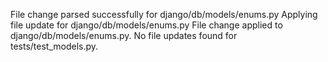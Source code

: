 File change parsed successfully for django/db/models/enums.py
Applying file update for django/db/models/enums.py
File change applied to django/db/models/enums.py.
No file updates found for tests/test_models.py.
